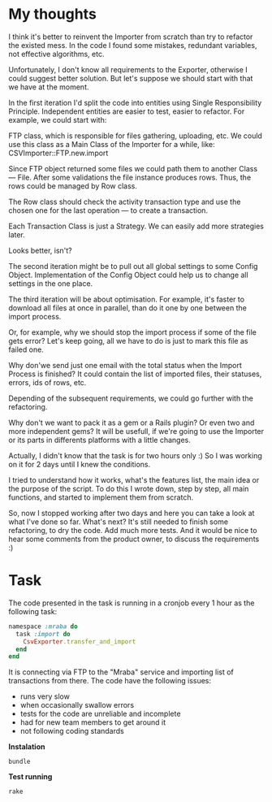 My thoughts
=====
I think it's better to reinvent the Importer from scratch than try to refactor the existed mess.
In the code I found some mistakes, redundant variables, not effective algorithms, etc.

Unfortunately, I don't know all requirements to the Exporter, otherwise I could suggest better solution.
But let's suppose we should start with that we have at the moment.

In the first iteration I'd split the code into entities using Single Responsibility Principle.
Independent entities are easier to test, easier to refactor.
For example, we could start with:

FTP class, which is responsible for files gathering, uploading, etc. We could use this class as a Main Class of the Importer for a while, like: CSVImporter::FTP.new.import

Since FTP object returned some files we could path them to another Class — File.
After some validations the file instance produces rows. Thus, the rows could be managed by Row class.

The Row class should check the activity transaction type and use the chosen one for the last operation — to create a transaction.

Each Transaction Class is just a Strategy. We can easily add more strategies later.

Looks better, isn't?

The second iteration might be to pull out all global settings to some Config Object.
Implementation of the Config Object could help us to change all settings in the one place.

The third iteration will be about optimisation. For example, it's faster to download all files at once in parallel, than do it one by one between the import process.

Or, for example, why we should stop the import process if some of the file gets error? Let's keep going, all we have to do is just to mark this file as failed one.

Why don'we send just one email with the total status when the Import Process is finished? It could contain the list of imported files, their statuses, errors, ids of rows, etc.

Depending of the subsequent requirements, we could go further with the refactoring.

Why don't we want to pack it as a gem or a Rails plugin? Or even two and more independent gems? It will be usefull, if we're going to use the Importer or its parts in differents platforms with a little changes.

Actually, I didn't know that the task is for two hours only :)
So I was working on it for 2 days until I knew the conditions.

I tried to understand how it works, what's the features list, the main idea or the purpose of the script. To do this I wrote down, step by step, all main functions, and started to implement them from scratch.

So, now I stopped working after two days and here you can take a look at what I've done so far. What's next? It's still needed to finish some refactoring, to dry the code. Add much more tests. And it would be nice to hear some comments from the product owner, to discuss the requirements :)


Task
=====

The code presented in the task is running in a cronjob every 1 hour as the following task:

```ruby
namespace :mraba do
  task :import do
    CsvExporter.transfer_and_import
  end
end
```

It is connecting via FTP to the "Mraba" service and importing list of transactions from there. The code have the following issues:

* runs very slow
* when occasionally swallow errors
* tests for the code are unreliable and incomplete
* had for new team members to get around it
* not following coding standards

__Instalation__

```
bundle
```

__Test running__
```
rake
```
